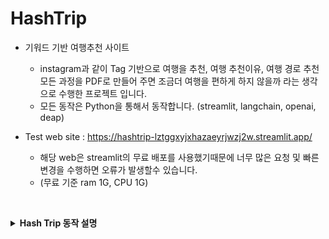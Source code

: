 # HashTrip

- 기워드 기반 여행추천 사이트
  - instagram과 같이 Tag 기반으로 여행을 추천, 여행 추천이유, 여행 경로 추천 모든 과정을 PDF로 만들어 주면 조금더 여행을 편하게 하지 않을까 라는 생각으로 수행한 프로젝트 입니다.
  - 모든 동작은 Python을 통해서 동작합니다. (streamlit, langchain, openai, deap)

- Test web site : https://hashtrip-lztggxyjxhazaeyrjwzj2w.streamlit.app/
  - 해당 web은 streamlit의 무료 배포를 사용했기때문에 너무 많은 요청 및 빠른 변경을 수행하면 오류가 발생할수 있습니다.
  - (무료 기준 ram 1G, CPU 1G)

&nbsp;
<details>
  <summary><b>Hash Trip 동작 설명</b></summary>
  <div markdown="1">
    <ul>
    </br>
      <li>추천 화면 설명</li>
      <ul>
          <li>기본적으로 모든 키워드는 #서울, #힐링, #여행 과 같이 입력하여 가고싶은 여행지와 여행의 테마를 입력하면 공공API와 KAKAO API를 통해서 정보를 얻고 해당 정보를 vectorDB로 변환합니다.</li>
          <li>변환된 VectorDB와 ChatGPT를 langchain을 통해 연결후 ChatGPT에게 사전에 설정한 추천수 만큼 추천을 수행하게 됩니다.</li>
          <li>추천된 결과는 지도, 추천장소, ChatGPT 장소 추천이유, 추천장소 이미지, 해당 장소관련 블로그 리뷰글 이 추천됩니다.</li>
          </br>
            <details> 
              <summary><b>추천 화면</b></summary> 
              <img src="./docs/page2.gif" width=100%> 
            </details>
      </ul>
      
  </br>
    <li>관광지 경로 추천 및 PDF 화면 설명</li>
    <ul>
      <li>모든 결과를 instagram의 feed 형식으로 다시한번 전달하여 사용자가 맘에드는 장소에 대한 최대 여행 가능 거리, 관광지별 선호도 점수를 받아서 유전알고리즘으로 관광지 경로를 추천합니다.</li>
      <li>최종적으로 여태까지의 모든 과정을 PDF로 만들어서 사용자가 다운받아 보실수 있습니다.</li>
          </br>
            <details> 
              <summary><b>관광지 경로 추천 및 PDF 화면</b></summary> 
              <img src="./docs/page3.gif" width=100%> 
            </details>
    </ul>

  
  </ul>
  </div>
</details>
